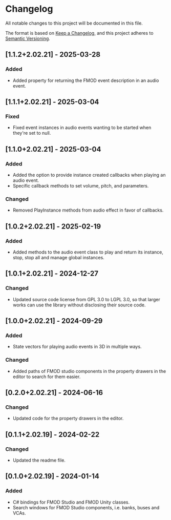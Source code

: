 # Changelog

All notable changes to this project will be documented in this file.

The format is based on [Keep a Changelog](https://keepachangelog.com/en/1.1.0/),
and this project adheres to [Semantic Versioning](https://semver.org/spec/v2.0.0.html).

## [1.1.2+2.02.21] - 2025-03-28

### Added

- Added property for returning the FMOD event description in an audio event.

## [1.1.1+2.02.21] - 2025-03-04

### Fixed

- Fixed event instances in audio events wanting to be started when they're set to null.

## [1.1.0+2.02.21] - 2025-03-04

### Added

- Added the option to provide instance created callbacks when playing an audio event.
- Specific callback methods to set volume, pitch, and parameters.

### Changed

- Removed PlayInstance methods from audio effect in favor of callbacks.

## [1.0.2+2.02.21] - 2025-02-19

### Added

- Added methods to the audio event class to play and return its instance, stop, stop all and manage global instances.

## [1.0.1+2.02.21] - 2024-12-27

### Changed

- Updated source code license from GPL 3.0 to LGPL 3.0, so that larger works can use the library without disclosing their source code.

## [1.0.0+2.02.21] - 2024-09-29

### Added

- State vectors for playing audio events in 3D in multiple ways.

### Changed

- Added paths of FMOD studio components in the property drawers in the editor to search for them easier.

## [0.2.0+2.02.21] - 2024-06-16

### Changed

- Updated code for the property drawers in the editor.

## [0.1.1+2.02.19] - 2024-02-22

### Changed

- Updated the readme file.

## [0.1.0+2.02.19] - 2024-01-14

### Added

- C# bindings for FMOD Studio and FMOD Unity classes.
- Search windows for FMOD Studio components, i.e. banks, buses and VCAs.
